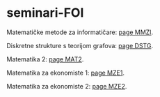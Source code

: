 # seminari-FOI

Matematičke metode za informatičare: [page MMZI](https://damba8-linux.github.io/seminari-FOI/MMZI_seminari.html).

Diskretne strukture s teorijom grafova: [page DSTG](https://damba8-linux.github.io/seminari-FOI/DSTG_seminari.html).

Matematika 2: [page MAT2](https://damba8-linux.github.io/seminari-FOI/MAT2_seminari.html).

Matematika za ekonomiste 1: [page MZE1](https://damba8-linux.github.io/seminari-FOI/MZE1_seminari.html).

Matematika za ekonomiste 2: [page MZE2](https://damba8-linux.github.io/seminari-FOI/MZE2_seminari.html).